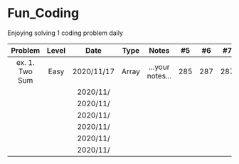 # Fun_Coding

Enjoying solving 1 coding problem daily


| Problem | Level | Date | Type | Notes | #5 | #6 | #7 |
| :---: | :---: | :---: | :---: | :---: | :---: | :---: | :---: |
| ex. 1. Two Sum | Easy | 2020/11/17 | Array | ...your notes... | 285 | 287 | 287 |
|  |  | 2020/11/ |  |  |  |  |  |
|  |  | 2020/11/ |  |  |  |  |  |
|  |  | 2020/11/ |  |  |  |  |  |
|  |  | 2020/11/ |  |  |  |  |  |
|  |  | 2020/11/ |  |  |  |  |  |
|  |  | 2020/11/ |  |  |  |  |  |
